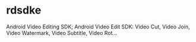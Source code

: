 # rdsdke
Android Video Editing SDK; Android Video Edit SDK: Video Cut, Video Join, Video Watermark, Video Subtitle, Video Rot…
